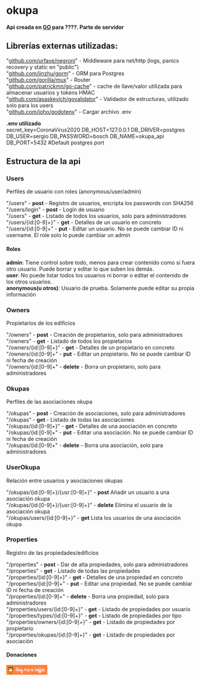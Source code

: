 # okupa
__Api creada en [GO](https://golang.org/) para ????. Parte de servidor__  


## Librerías externas utilizadas:
  "[github.com/urfave/negroni](https://github.com/urfave/negroni)" - Middleware para net/http (logs, panics recovery y static en "public")  
  "[github.com/jinzhu/gorm](https://github.com/jinzhu/gorm)" - ORM para Postgres  
  "[github.com/gorilla/mux](https://github.com/gorilla/mux)" - Router  
  "[github.com/patrickmn/go-cache](https://github.com/patrickmn/go-cache)" - cache de llave/valor utilizada para almacenar usuarios y tokens HMAC  
  "[github.com/asaskevich/govalidator](https://github.com/asaskevich/govalidator)" - Validador de estructuras, utilizado solo para los users  
  "[github.com/joho/godotenv](https://github.com/joho/godotenv)" - Cargar archivo .env
  

__.env utilizado__  
secret_key=CoronaVirus2020
DB_HOST=127.0.0.1
DB_DRIVER=postgres
DB_USER=sergio
DB_PASSWORD=bosch
DB_NAME=okupa_api
DB_PORT=5432 #Default postgres port

## Estructura de la api  

### Users  
Perfiles de usuario con roles (anonymous/user/admin)   
   
"/users"              - __post__ - Registro de usuarios, encripta los passwords con SHA256  
"/users/login"        - __post__ - Login de usuario  
"/users"              - __get__  - Listado de todos los usuarios, solo para administradores  
"/users/{id:[0-9]+}"  - __get__  - Detalles de un usuario en concreto  
"/users/{id:[0-9]+"   - __put__  - Editar un usuario. No se puede cambiar ID ni username. El role solo lo puede cambiar un admin  

#### Roles  
__admin__: Tiene control sobre todo, menos para crear contenido como si fuera otro usuario. Puede borrar y editar lo que suben los demás.   
__user__: No puede listar todos los usuarios ni borrar o editar el contenido de los otros usuarios.  
__anonymous(u otros)__: Usuario de prueba. Solamente puede editar su propia información   


### Owners   
Propietarios de los edificios   
   
"/owners"              - __post__   - Creación de propietarios, solo para administradores    
"/owners"              - __get__    - Listado de todos los propietarios   
"/owners/{id:[0-9]+}"  - __get__    - Detalles de un propietario en concreto   
"/owners/{id:[0-9]+"   - __put__    - Editar un propietario. No se puede cambiar ID ni fecha de creación     
"/owners/{id:[0-9]+"   - __delete__ - Borra un propietario, solo para administradores   
   
### Okupas   
   
Perfiles de las asociaciones okupa   
   
"/okupas"              - __post__   - Creación de asociaciones, solo para administradores    
"/okupas"              - __get__    - Listado de todas las asociaciones   
"/okupas/{id:[0-9]+}"  - __get__    - Detalles de una asociación en concreto   
"/okupas/{id:[0-9]+"   - __put__    - Editar una asociación. No se puede cambiar ID ni fecha de creación     
"/okupas/{id:[0-9]+"   - __delete__ - Borra una asociación, solo para administradores  
    
### UserOkupa   
   
Relación entre usuarios y asociaciones okupas   
   
"/okupas/{id:[0-9]+}/{usr:[0-9]+}"  - __post__     Añadir un usuario a una asociación okupa   
"/okupas/{id:[0-9]+}/{usr:[0-9]+}"  - __delete__   Elimina el usuario de la asociación okupa   
"/okupas/users/{id:[0-9]+}"         - __get__      Lista los usuarios de una asociación okupa   
   
### Properties   

Registro de las propiedades/edificios   
   
"/properties"                    - __post__   - Dar de alta propiedades, solo para administradores    
"/properties"                    - __get__    - Listado de todas las propiedades    
"/properties/{id:[0-9]+}"        - __get__    - Detalles de una propiedad en concreto   
"/properties/{id:[0-9]+"         - __put__    - Editar una propiedad. No se puede cambiar ID ni fecha de creación     
"/properties/{id:[0-9]+"         - __delete__ - Borra una propiedad, solo para administradores   
"/properties/users/{id:[0-9]+}"  - __get__    - Listado de propiedades por usuario   
"/properties/types/{id:[0-9]+}"  - __get__    - Listado de propiedades por tipo   
"/properties/owners/{id:[0-9]+}" - __get__    - Listado de propiedades por propietario   
"/properties/okupas/{id:[0-9]+}" - __get__    - Listado de propiedades por asociación    
   
#### Donaciones    
    
<a href="https://www.buymeacoffee.com/yeadan" target="_blank"><img src="https://github.com/yeadan/blockenergy/blob/master/public/default-orange.png" alt="Buy Me A Coffee" style="height: 26px !important;width: 109px !important;" ></a>   
